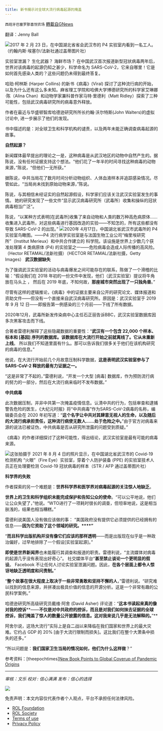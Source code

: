 ```yaml
---
title: 新书揭示对全球大流行病毒起源的掩盖
---
```

`西班牙巴塞罗那喜悦农场` [轉載自GNews](https://gnews.org/zh-hans/1758706/)

翻译：Jenny Ball

![](https://assets.gnews.org/wp-content/uploads/2021/12/image0-15-1.jpg)2017 年 2 月 23 日，在中国湖北省省会武汉市的 P4 实验室内看到一名工人。（约翰内斯·埃塞尔/法新社通过盖蒂图片社）

实验室泄漏？ 生化武器？ 海鲜市场？ 在中国武汉首次报道新型冠状病毒两年后，世界对该病毒的起源仍知之甚少，科学命名为 SARS-CoV-2，它来自哪里！它是如何首先感染人类的？这些问题仍未得到最终答复。

哈珀·柯林斯 (Harper Collins) 的新书《病毒》(Viral) 探讨了这种流行病的开始，以及为什么还有这么多未知。麻省理工学院和哈佛大学博德研究所的科学家艾琳娜·陈（Alina Chan）和动物学家兼科普作家马特·里德利（Matt Ridley）探索了三种可能性，包括武汉病毒研究所的病毒意外释放。

作者在最近与华盛顿智库哈德逊研究所所长约翰·沃尔特斯(John Walters)的虚拟讨论中, 进一步展示了他们的发现。

书中描述的是：对全球卫生和科学机构的谴责，以及两年未能正确调查病毒起源的故事。

**自然起源？**

新闻媒体最早提出的理论之一是，这种病毒是从武汉地区的动物中自然产生的。据陈说，没有任何证据支持这个想法。“他们花了一年半的时间寻找这种病毒的动物来源，”陈说，“但他们一无所获。”

据陈说，中共当局花了数月时间分析动物组织、人体血液样本并追踪感染情况。尽管如此，“当局尚未找到原始动物来源，”陈说。

陈说，与其相信未经证实的自然起源假设，科学家们应该关注武汉实验室发生的事情。 她的研究发现了一些文件“显示武汉病毒研究所（武毒所）收集和操纵的冠状病毒相当广泛”。

陈说，“以某种方式表明[在武毒所]收集了来自动物和人类的数万种高危病原体……收集进入武毒所，对这些病毒进行基因改造的实验——不知怎的，所有这些都没有导致 SARS-CoV-2 的出现。”
![](https://assets.gnews.org/wp-content/uploads/2021/12/image0-17-1.jpg)2020年 4月17日，中国湖北省武汉市武毒所的 P4 实验室鸟瞰图。——P4 流行病学实验室是与法国生物工业公司“梅里埃研究所”（Institut Merieux）和中共合作建立的 科学院。该设施是世界上少数几个获准处理第 4 类病原体 (P4) 的实验室之一——危险病毒会造成人际传播的高风险。（Hector RETAMAL/法新社摄）（HECTOR RETAMAL/法新社摄，Getty Images）
**武汉数据缺失**

为了强调武汉实验室的活动与病毒爆发之间可能存在的联系，陈做了一个滑稽的比喻：“假设我们在 2018 年初的一份文件中发现，他们（武汉实验室）提议将牛角放在马头上 ， 然后在 2019 年底，不知何故，**那座城市突然出现了一只独角兽**。”

尽管有这样的逻辑推论，《病毒》中的证据主要来自公开的研究论文、媒体报道和资助文件——但没有一个直接来自武汉病毒研究所。原因是：武汉实验室于 2019 年 9 月 12 日——即报告第一例感染的三个月前——下线了所有数据。

2020年12月，武毒所新发传染病中心主任石正丽告诉BBC，武汉实验室数据库因多次黑客攻击而下线。

合著者雷德利解释了这些隐藏数据的重要性：“**武汉有一个包含 22,000 个样本、标本和 [基因] 序列的数据库。该数据库在大流行开始之前就离线了。它从未重新上线**。 所以我们不知道里面有什么。那可以告诉我们很多关于他们在该机构研究的病毒的信息。”

他说，在大流行开始前几个月故意压制科学数据，**这是表明武汉实验室参与了 SARS-CoV-2 释放的最有力证据之一。**

“这是非常了不起的，”雷德利说，“开发一个大型 [病毒] 数据库，作为预防流行病的努力的一部分，然后在大流行病来临时不发布数据。”

**中共病毒**

此次数据压制，并非中共第一次掩盖疫情信息。认清中共的行为，包括审查和逮捕警告危险的医生，《大纪元时报》将“中共病毒”作为SARS-CoV-2病毒的名称，编辑委员会在 2020 年初写道：“**这个名字让中共对其肆意无视人的生命，以及随后的大流行病承担责任，这种流行病使无数人……处于危险之中。**”由于官方对病毒来源的说法已被证伪，中共病毒是否从研究所泄露的问题受到质疑。”

《病毒》的作者详细探讨了这种可能性，得出结论，武汉实验室是最有可能的病毒来源。

![](https://assets.gnews.org/wp-content/uploads/2021/12/image0-18-1.jpg)这张拍摄于 2021 年 8 月 4 日的照片显示，在中国湖北省武汉市的 Covid-19 检测机构 “火眼”（Fire Eye）实验室，穿着个人防护装备 (PPE) 的实验室技术人员正在处理要检测 Covid-19 冠状病毒的样本（STR / AFP 通过盖蒂图片社）

**科学界的失败**

作者探索的另一个难题是：**世界科学界和医学界对病毒起源的关注惊人地缺乏**。

**世界上的卫生和科学组织未能完成保护和告知公众的使命**。“可以公平地说，他们让公众失望了，”他说。“WTO进行了一项耗时很长的调查，但坦率地说，这是相当肤浅的，结果也相当糟糕。”

雷德利说美国人没有做应该做的事： “美国政府没有提供它必须提供的已经拥有的信息——**因为它资助了这个领域的研究。****”**

“**而且科学出版机构并没有像它们应该的那样透明**——而是出版现在似乎是一种政治偏好，过早地排除了一个假设[实验室起源]。”

**即使是世界新闻界**也未能履行其调查和报道的职责。雷德利说，“主流媒体对病毒的起源几乎没有表现出好奇心”。 社交媒体平台“**甚至禁止谈论一个更明显的假设**。 Facebook 不让任何人讨论实验室泄漏问题。因此，**在各个层面上都令人惊讶地缺乏透明度和问责制。**”

“**整个故事在很大程度上取决于一些非常勇敢和坚持不懈的人**，”雷德利说。“研究难以找到的信息来源，并拼凑出极具价值的信息的开源分析。这是一个非常有趣的公民科学案例。”

哈德逊研究所高级研究员戴维·阿舍 (David Asher) 评论道：“**这本书读起来真的像对我的控诉****——****不仅是对中共政府的控诉，而且是对我们如何抹去证据的全球控诉，我们掩盖了惊人的数量公开披露的信息。这对我来说几乎是无法解释的。****”**

阿舍尔说，这场大流行“实际上是自二战以来降临在我们国家和世界上的最大灾难。它约占 GDP 的 20% [由于大流行限制而损失]。这比我们在整个大萧条中损失的还多。”

“所以问题是：**我们国家卫生当局的情况如何，他们为什么这样做**？”

参考资料：[theepochtimes][New Book Points to Global Coverup of Pandemic Origins](//www.theepochtimes.com/mkt_morningbrief/new-book-points-to-global-coverup-of-pandemic-origins_4156594.html?utm_source=Morningbrief&amp;utm_medium=email&amp;utm_campaign=mb-2021-12-15&amp;mktids=9b6fa8e6ca2219d05592f2de0713cf4d&amp;est=AOO%2FxaeS7XRbOFRwb3RbaMJPWxmceZ9cPrwlYniPVfXeAKcscB6%2FXaO%2F%2F6qZdpI7FRX2kA%3D%3D)

* * *

*审核：文乐*
*校对 : 信心满满*
*发布：信心的选择*

![](https://assets.gnews.org/wp-content/uploads/2021/12/GNEWS_CH.-1-3-3.jpeg)

 

免责声明：本文内容仅代表作者个人观点，平台不承担任何法律风险。

- [ROL Foundation](https://rolfoundation.org/)
- [ROL Society](https://rolsociety.org/)
- [Terms of use](https://gnews.org/terms-of-use-3/)
- [Privacy Policy](https://gnews.org/privacy-policy/)
